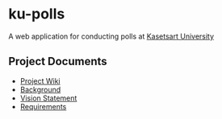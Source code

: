 # ku-polls

A web application for conducting polls at [Kasetsart University](http://www.ku.ac.th)

## Project Documents

- [Project Wiki](../../wiki/Home) 
- [Background](../../wiki/Background)   
- [Vision Statement](../../wiki/Vision%20Statement)   
- [Requirements](../../wiki/Requirements)
